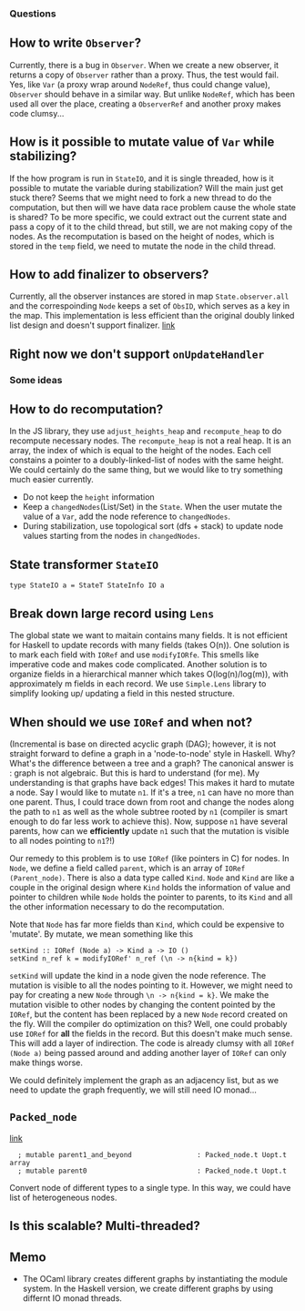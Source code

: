 ### Questions
## How to write `Observer`?
Currently, there is a bug in `Observer`. When we create a new observer, it returns a copy of `Observer` rather than a proxy. Thus, the test would fail. Yes, like `Var` (a proxy wrap around `NodeRef`, thus could change value), `Observer` should behave in a similar way. But unlike `NodeRef`, which has been used all over the place, creating a `ObserverRef` and another proxy makes code clumsy... 

## How is it possible to mutate value of `Var` while stabilizing?
If the how program is run in `StateIO`, and it is single threaded, how is it possible to mutate the variable during stabilization? Will the main just get stuck there? Seems that we might need to fork a new thread to do the computation, but then will we have data race problem cause the whole state is shared? To be more specific, we could extract out the current state and pass a copy of it to the child thread, but still, we are not making copy of the nodes. As the recomputation is based on the height of nodes, which is stored in the `temp` field, we need to mutate the node in the child thread.

## How to add finalizer to observers?
Currently, all the observer instances are stored in map `State.observer.all` and the correspoinding `Node` keeps a set of `ObsID`, which serves as a key in the map. 
This implementation is less efficient than the original doubly linked list design and doesn't support finalizer. [link](https://github.com/janestreet/incremental/blob/master/src/incremental_intf.ml#L856)

## Right now we don't support `onUpdateHandler`

### Some ideas

## How to do recomputation?
In the JS library, they use `adjust_heights_heap` and `recompute_heap` to do recompute necessary nodes. The `recompute_heap` is not a real heap. It is an array, the index of which is equal to the height of the nodes. Each cell constains a pointer to a doubly-linked-list of nodes with the same height. We could certainly do the same thing, but we would like to try something much easier currently.
 - Do not keep the `height` information
 - Keep a `changedNodes`(List/Set) in the `State`. When the user mutate the value of a `Var`, add the node reference to `changedNodes`.
 - During stabilization, use topological sort (dfs + stack) to update node values starting from the nodes in `changedNodes`.

## State transformer `StateIO`
```
type StateIO a = StateT StateInfo IO a
```
## Break down large record using `Lens`
The global state we want to maitain contains many fields. It is not efficient for Haskell to update records with many fields (takes O(n)). One solution is to mark each field with `IORef` and use `modifyIORfe`. This smells like imperative code and makes code complicated. Another solution is to organize fields in a hierarchical manner which takes O(log(n)/log(m)), with approximately m fields in each record. We use `Simple.Lens` library to simplify looking up/ updating a field in this nested
structure.

## When should we use `IORef` and when not?
(Incremental is base on directed acyclic graph (DAG); however, it is not straight forward to define a graph in a 'node-to-node' style in Haskell. Why? What's the difference between a tree and a graph? The canonical answer is : graph is not algebraic. But this is hard to understand (for me). My understanding is that graphs have back edges! This makes it hard to mutate a node. Say I would like to mutate `n1`. If it's a tree, `n1` can have no more than one parent. Thus, I could trace down from root and change the nodes along the path to `n1` as well as the whole subtree rooted by `n1` (compiler is smart enough to do far less work to achieve this). Now, suppose `n1` have several parents, how can we **efficiently** update `n1` such that the mutation is visible to all nodes pointing to `n1`?!)

Our remedy to this problem is to use `IORef` (like pointers in C) for nodes. In `Node`, we define a field called `parent`, which is an array of `IORef (Parent_node)`. There is also a data type called `Kind`.  `Node` and `Kind` are like a couple in the original design where `Kind` holds the information of value and pointer to children while `Node` holds the pointer to parents, to its `Kind` and all the other information necessary to do the recomputation. 

Note that `Node` has far more fields than `Kind`, which could be expensive to 'mutate'. By mutate, we mean something like this 
```
setKind :: IORef (Node a) -> Kind a -> IO ()
setKind n_ref k = modifyIORef' n_ref (\n -> n{kind = k})
```
`setKind` will update the kind in a node given the node reference. The mutation is visible to all the nodes pointing to it. However, we might need to pay for creating a new `Node` through `\n -> n{kind = k}`. We make the mutation visible to other nodes by changing the content pointed by the `IORef`, but the content has been replaced by a new `Node` record created on the fly. Will the compiler do optimization on this? Well, one could probably use `IORef` for **all** the fields in the record. But this doesn't make much sense. This will add a layer of indirection. The code is already clumsy with all `IORef (Node a)` being passed around and adding another layer of `IORef` can only make things worse.

We could definitely implement the graph as an adjacency list, but as we need to update the graph frequently, we will still need IO monad...

## `Packed_node`
[link](https://github.com/janestreet/incremental/blob/master/src/node.ml#L46)
```
  ; mutable parent1_and_beyond                : Packed_node.t Uopt.t array
  ; mutable parent0                           : Packed_node.t Uopt.t
```
Convert node of different types to a single type. In this way, we could have list of heterogeneous nodes.

## Is this scalable? Multi-threaded?

## Memo 
* The OCaml library creates different graphs by instantiating the module system. In the Haskell version, we create different graphs by using differnt IO monad threads.

